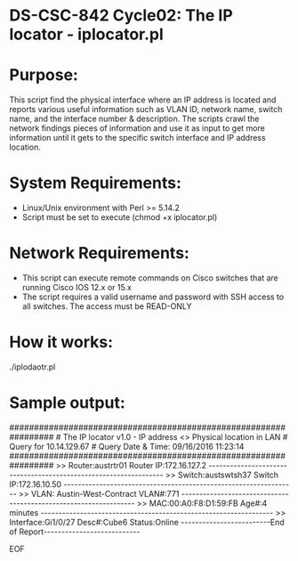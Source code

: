 # DS-CSC-842 Cycle02: The IP locator - iplocator.pl

# Purpose:
This script find the physical interface where an IP address is located and reports various useful information such as VLAN ID, network name, switch name, and the interface number & description. 
The scripts crawl the network findings pieces of information and use it as input to get more information until it gets to the specific switch interface and IP address location. 

# System Requirements: 
- Linux/Unix environment with Perl >= 5.14.2
- Script must be set to execute (chmod +x iplocator.pl)

# Network Requirements:
- This script can execute remote commands on Cisco switches that are running Cisco IOS 12.x or 15.x
- The script requires a valid username and password with SSH access to all switches. The access must be READ-ONLY

# How it works: 
./iplodaotr.pl <IPv4 address>

# Sample output:
\#################################################################
\#	The IP locator v1.0 - IP address <> Physical location in LAN
\#				        Query for 10.14.129.67 
\#		      Query Date & Time: 09/16/2016 11:23:14
\#################################################################
\>> Router:austrtr01 Router 		IP:172.16.127.2
\-----------------------------------------------------------------
\>> Switch:austswtsh37 Switch 	IP:172.16.10.50
\-----------------------------------------------------------------
\>> VLAN: Austin-West-Contract 	VLAN#:771
\-----------------------------------------------------------------
\>> MAC:00:A0:F8:D1:59:FB 		Age#:4 minutes
\-----------------------------------------------------------------
\>> Interface:Gi1/0/27 Desc#:Cube6 Status:Online
\-------------------------End of Report---------------------------

EOF

